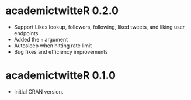 # academictwitteR 0.2.0

* Support Likes lookup, followers, following, liked tweets, and liking user endpoints
* Added the `n` argument
* Autosleep when hitting rate limit
* Bug fixes and efficiency improvements

# academictwitteR 0.1.0
* Initial CRAN version.
